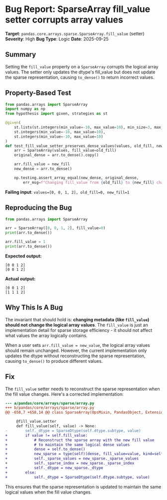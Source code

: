 # Bug Report: SparseArray fill_value setter corrupts array values

**Target**: `pandas.core.arrays.sparse.SparseArray.fill_value` (setter)
**Severity**: High
**Bug Type**: Logic
**Date**: 2025-09-25

## Summary

Setting the `fill_value` property on a `SparseArray` corrupts the logical array values. The setter only updates the dtype's fill_value but does not update the sparse representation, causing `to_dense()` to return incorrect values.

## Property-Based Test

```python
from pandas.arrays import SparseArray
import numpy as np
from hypothesis import given, strategies as st

@given(
    st.lists(st.integers(min_value=-10, max_value=10), min_size=3, max_size=20),
    st.integers(min_value=-10, max_value=10),
    st.integers(min_value=-10, max_value=10)
)
def test_fill_value_setter_preserves_dense_values(values, old_fill, new_fill):
    arr = SparseArray(values, fill_value=old_fill)
    original_dense = arr.to_dense().copy()

    arr.fill_value = new_fill
    new_dense = arr.to_dense()

    np.testing.assert_array_equal(new_dense, original_dense,
        err_msg=f"Changing fill_value from {old_fill} to {new_fill} changed array values")
```

**Failing input**: `values=[0, 0, 1, 2], old_fill=0, new_fill=1`

## Reproducing the Bug

```python
from pandas.arrays import SparseArray

arr = SparseArray([0, 0, 1, 2], fill_value=0)
print(arr.to_dense())

arr.fill_value = 1
print(arr.to_dense())
```

**Expected output:**
```
[0 0 1 2]
[0 0 1 2]
```

**Actual output:**
```
[0 0 1 2]
[1 1 1 2]
```

## Why This Is A Bug

The invariant that should hold is: **changing metadata (like `fill_value`) should not change the logical array values**. The `fill_value` is just an implementation detail for sparse storage efficiency - it should not affect what values the array logically contains.

When a user sets `arr.fill_value = new_value`, the logical array values should remain unchanged. However, the current implementation only updates the dtype without reconstructing the sparse representation, causing `to_dense()` to produce different values.

## Fix

The `fill_value` setter needs to reconstruct the sparse representation when the fill value changes. Here's a corrected implementation:

```diff
--- a/pandas/core/arrays/sparse/array.py
+++ b/pandas/core/arrays/sparse/array.py
@@ -658,7 +658,14 @@ class SparseArray(OpsMixin, PandasObject, ExtensionArray):

     @fill_value.setter
     def fill_value(self, value) -> None:
-        self._dtype = SparseDtype(self.dtype.subtype, value)
+        if value != self.fill_value:
+            # Reconstruct the sparse array with the new fill value
+            # to maintain the same logical dense values
+            dense = self.to_dense()
+            new_sparse = type(self)(dense, fill_value=value, kind=self.kind)
+            self._sparse_values = new_sparse._sparse_values
+            self._sparse_index = new_sparse._sparse_index
+            self._dtype = new_sparse._dtype
+        else:
+            self._dtype = SparseDtype(self.dtype.subtype, value)
```

This ensures that the sparse representation is updated to maintain the same logical values when the fill value changes.